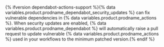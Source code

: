 {% ifversion dependabot-actions-support %}{% data variables.product.prodname_dependabot_security_updates %} can fix vulnerable dependencies in {% data variables.product.prodname_actions %}. When security updates are enabled, {% data variables.product.prodname_dependabot %} will automatically raise a pull request to update vulnerable {% data variables.product.prodname_actions %} used in your workflows to the minimum patched version.{% endif %}